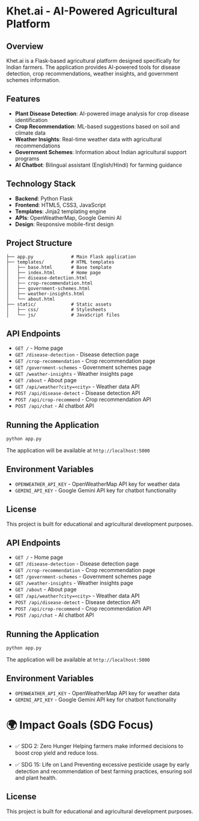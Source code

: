 # Khet.ai - AI-Powered Agricultural Platform

## Overview

Khet.ai is a Flask-based agricultural platform designed specifically for Indian farmers. The application provides AI-powered tools for disease detection, crop recommendations, weather insights, and government schemes information.

## Features

- **Plant Disease Detection**: AI-powered image analysis for crop disease identification
- **Crop Recommendation**: ML-based suggestions based on soil and climate data  
- **Weather Insights**: Real-time weather data with agricultural recommendations
- **Government Schemes**: Information about Indian agricultural support programs
- **AI Chatbot**: Bilingual assistant (English/Hindi) for farming guidance

## Technology Stack

- **Backend**: Python Flask
- **Frontend**: HTML5, CSS3, JavaScript
- **Templates**: Jinja2 templating engine
- **APIs**: OpenWeatherMap, Google Gemini AI
- **Design**: Responsive mobile-first design

## Project Structure

```
├── app.py              # Main Flask application
├── templates/          # HTML templates
│   ├── base.html       # Base template
│   ├── index.html      # Home page
│   ├── disease-detection.html
│   ├── crop-recommendation.html
│   ├── government-schemes.html
│   ├── weather-insights.html
│   └── about.html
├── static/             # Static assets
│   ├── css/            # Stylesheets
│   └── js/             # JavaScript files
```

## API Endpoints

- `GET /` - Home page
- `GET /disease-detection` - Disease detection page
- `GET /crop-recommendation` - Crop recommendation page
- `GET /government-schemes` - Government schemes page
- `GET /weather-insights` - Weather insights page
- `GET /about` - About page
- `GET /api/weather?city=<city>` - Weather data API
- `POST /api/disease-detect` - Disease detection API
- `POST /api/crop-recommend` - Crop recommendation API
- `POST /api/chat` - AI chatbot API

## Running the Application

```bash
python app.py
```

The application will be available at `http://localhost:5000`

## Environment Variables

- `OPENWEATHER_API_KEY` - OpenWeatherMap API key for weather data
- `GEMINI_API_KEY` - Google Gemini API key for chatbot functionality

## License

This project is built for educational and agricultural development purposes.
## API Endpoints

- `GET /` - Home page
- `GET /disease-detection` - Disease detection page
- `GET /crop-recommendation` - Crop recommendation page
- `GET /government-schemes` - Government schemes page
- `GET /weather-insights` - Weather insights page
- `GET /about` - About page
- `GET /api/weather?city=<city>` - Weather data API
- `POST /api/disease-detect` - Disease detection API
- `POST /api/crop-recommend` - Crop recommendation API
- `POST /api/chat` - AI chatbot API

## Running the Application

```bash
python app.py
```

The application will be available at `http://localhost:5000`

## Environment Variables

- `OPENWEATHER_API_KEY` - OpenWeatherMap API key for weather data
- `GEMINI_API_KEY` - Google Gemini API key for chatbot functionality

# 🌍 Impact Goals (SDG Focus)
- ✅ SDG 2: Zero Hunger
Helping farmers make informed decisions to boost crop yield and reduce loss.

- ✅ SDG 15: Life on Land
Preventing excessive pesticide usage by early detection and recommendation of best farming practices, ensuring soil and plant health.


## License

This project is built for educational and agricultural development purposes.